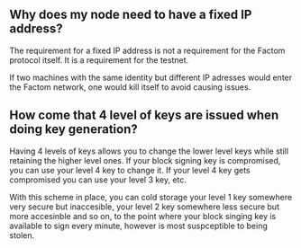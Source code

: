 ## Why does my node need to have a fixed IP address?

The requirement for a  fixed IP address is not a requirement for the Factom protocol itself. It is a requirement for the testnet.

If two machines with the same identity but different IP adresses would enter the Factom network, one would kill itself to avoid causing issues.

## How come that 4 level of keys are issued when doing key generation?

Having 4 levels of keys allows you to change the lower level keys while still retaining the higher level ones. If your block signing key is compromised, you can use your level 4 key to change it. If your level 4 key gets compromised you can use your level 3 key, etc.

With this scheme in place, you can cold storage your level 1 key somewhere very secure but inaccesible, your level 2 key somewhere less secure but more accesinble and so on, to the point where your block singing key is available to sign every minute, however is most suspceptible to being stolen.
